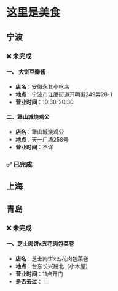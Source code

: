 # 这里是美食

## 宁波

### ❌ 未完成 

#### 一、 大饼豆瓣酱 
- **店名**：安徽永其小吃店
- **地点**：宁波市江厦街道开明街249弄28-1
- **营业时间**：10:30-20:30

<ImgShow :imgList="[
  {
    src: 'https://ci.xiaohongshu.com/befa0de6-9a0a-4052-8ac6-e5266b80a023?imageView2/2/w/1080/format/jpg',
  }
]"></ImgShow>

#### 二、犟山城烧鸡公 
- **店名**：犟山城烧鸡公 
- **地点**：天一广场258号
- **营业时间**：不详
  
<ImgShow :imgList="[
  {
    src: 'https://ci.xiaohongshu.com/cf0d708b-1517-21e1-3b4e-d768c0b88fed?imageView2/2/w/1080/format/jpg',
  },
  {
    src: 'https://ci.xiaohongshu.com/685275f9-1257-fab8-7b22-8eaf4ceedf60?imageView2/2/w/1080/format/jpg',
  },
  {
    src: 'https://ci.xiaohongshu.com/f89d8b40-b26f-6789-e676-3a83741121a6?imageView2/2/w/1080/format/jpg',
  }
]"></ImgShow>

### ✅ 已完成 


## 上海

## 青岛
### ❌ 未完成 
#### 一、芝士肉饼x五花肉包菜卷
- **店名**：芝士肉饼x五花肉包菜卷
- **地点**：台东长兴路北（小木屋）
- **营业时间**：11点开门
- **是否去过**：<input type="checkbox"  disabled>

<ImgShow :imgList="[
  {
    src: 'https://ci.xiaohongshu.com/2a2d68f0-6641-c7ca-b11c-1f6b62f010d7?imageView2/2/w/1080/format/jpg',
  },
  {
    src: 'https://ci.xiaohongshu.com/02218dee-fb8e-8816-a595-6235c7815472?imageView2/2/w/1080/format/jpg',
  },
  {
    src: 'https://ci.xiaohongshu.com/aae0ab03-158f-2369-879b-24b2eef9804e?imageView2/2/w/1080/format/jpg',
  }
]"></ImgShow>